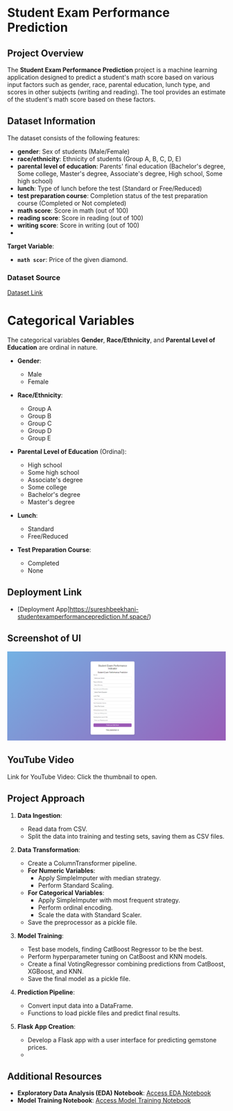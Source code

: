 # Student Exam Performance Prediction

## Project Overview

The **Student Exam Performance Prediction** project is a machine learning application designed to predict a student's math score based on various input factors such as gender, race, parental education, lunch type, and scores in other subjects (writing and reading). The tool provides an estimate of the student's math score based on these factors.

## Dataset Information

The dataset consists of the following features:

- **gender**: Sex of students (Male/Female)
- **race/ethnicity**: Ethnicity of students (Group A, B, C, D, E)
- **parental level of education**: Parents' final education (Bachelor's degree, Some college, Master's degree, Associate's degree, High school, Some high school)
- **lunch**: Type of lunch before the test (Standard or Free/Reduced)
- **test preparation course**: Completion status of the test preparation course (Completed or Not completed)
- **math score**: Score in math (out of 100)
- **reading score**: Score in reading (out of 100)
- **writing score**: Score in writing (out of 100)
- 
**Target Variable**:
- **`math scor`**: Price of the given diamond.

### Dataset Source
[Dataset Link](https://www.kaggle.com/competitions/playground-series-s3e8/data?select=train.csv)

# Categorical Variables

The categorical variables **Gender**, **Race/Ethnicity**, and **Parental Level of Education** are ordinal in nature.

- **Gender**:
  - Male
  - Female

- **Race/Ethnicity**:
  - Group A
  - Group B
  - Group C
  - Group D
  - Group E

- **Parental Level of Education** (Ordinal):
  - High school
  - Some high school
  - Associate's degree
  - Some college
  - Bachelor's degree
  - Master's degree

- **Lunch**:
  - Standard
  - Free/Reduced

- **Test Preparation Course**:
  - Completed
  - None


## Deployment Link
- [Deployment App]https://sureshbeekhani-studentexamperformanceprediction.hf.space/)

## Screenshot of UI
![API Prediction](./templates/Prediction.jpg)

## YouTube Video
Link for YouTube Video: Click the thumbnail to open.

## Project Approach

1. **Data Ingestion**:
   - Read data from CSV.
   - Split the data into training and testing sets, saving them as CSV files.

2. **Data Transformation**:
   - Create a ColumnTransformer pipeline.
   - **For Numeric Variables**:
     - Apply SimpleImputer with median strategy.
     - Perform Standard Scaling.
   - **For Categorical Variables**:
     - Apply SimpleImputer with most frequent strategy.
     - Perform ordinal encoding.
     - Scale the data with Standard Scaler.
   - Save the preprocessor as a pickle file.

3. **Model Training**:
   - Test base models, finding CatBoost Regressor to be the best.
   - Perform hyperparameter tuning on CatBoost and KNN models.
   - Create a final VotingRegressor combining predictions from CatBoost, XGBoost, and KNN.
   - Save the final model as a pickle file.

4. **Prediction Pipeline**:
   - Convert input data into a DataFrame.
   - Functions to load pickle files and predict final results.

5. **Flask App Creation**:
   - Develop a Flask app with a user interface for predicting gemstone prices.
   - 
## Additional Resources
- **Exploratory Data Analysis (EDA) Notebook**: [Access EDA Notebook](./notebook/1.EDA%20STUDENT%20PERFORMANCE.ipynb)
- **Model Training Notebook**: [Access Model Training Notebook](./notebook/2.%20MODEL%20TRAINING.ipynb)

